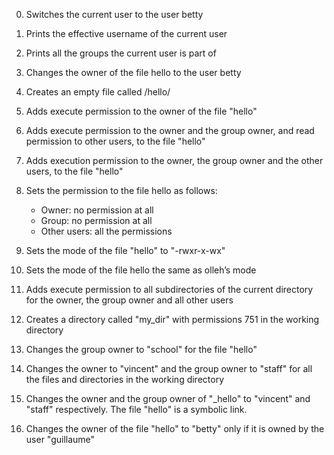 0. Switches the current user to the user betty

1. Prints the effective username of the current user

2. Prints all the groups the current user is part of

3. Changes the owner of the file hello to the user betty

4. Creates an empty file called /hello/

5. Adds execute permission to the owner of the file "hello"

6. Adds execute permission to the owner and the group owner, and read permission to other users, to the file "hello"

7. Adds execution permission to the owner, the group owner and the other users, to the file "hello"

8. Sets the permission to the file hello as follows:
	- Owner: no permission at all
	- Group: no permission at all
	- Other users: all the permissions

9. Sets the mode of the file "hello" to "-rwxr-x-wx"

10. Sets the mode of the file hello the same as olleh’s mode

11. Adds execute permission to all subdirectories of the current directory for the owner, the group owner and all other users

12. Creates a directory called "my_dir" with permissions 751 in the working directory

13. Changes the group owner to "school" for the file "hello"

100. Changes the owner to "vincent" and the group owner to "staff" for all the files and directories in the working directory

101. Changes the owner and the group owner of "_hello" to "vincent" and "staff" respectively. The file "hello" is a symbolic link.

102. Changes the owner of the file "hello" to "betty" only if it is owned by the user "guillaume"

